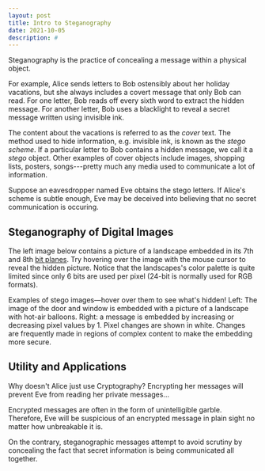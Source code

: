 ```yaml
---
layout: post
title: Intro to Steganography
date: 2021-10-05
description: #
---
```


Steganography is the practice of concealing a message within a physical object. 

For example, Alice sends letters to Bob ostensibly about her holiday vacations, but she always includes a covert message that only Bob can read. For one letter, Bob reads off every sixth word to extract the hidden message. For another letter, Bob uses a blacklight to reveal a secret message written using invisible ink. 

The content about the vacations is referred to as the *cover* text. The method used to hide information, e.g. invisible ink, is known as the *stego scheme*. If a particular letter to Bob contains a hidden message, we call it a *stego* object. Other examples of cover objects include images, shopping lists, posters, songs---pretty much any media used to communicate a lot of information.

Suppose an eavesdropper named Eve obtains the stego letters. If Alice's scheme is subtle enough, Eve may be deceived into believing that no secret communication is occuring.

## Steganography of Digital Images

The left image below contains a picture of a landscape embedded in its 7th and 8th <a href="https://en.wikipedia.org/wiki/Bit_plane">bit planes</a>. Try hovering over the image with the mouse cursor to reveal the hidden picture. Notice that the landscapes's color palette is quite limited since only 6 bits are used per pixel (24-bit is normally used for RGB formats).

<div class="row justify-content-around align-items-center">
    <div class="col-sm-5">
      <div class="img-stack">
        <img class="img-fluid rounded z-depth-1" src="{{ '/assets/img/8_steg.png' | relative_url }}" alt="" title="example image">
        <div class="stacklens">
          <img class="img-back" src="{{ '/assets/img/8_steg_msg.png' | relative_url }}" alt="">
        </div>
      </div>
    </div>
    <div class="col-sm-5">
      <div class="img-stack">
        <img class="img-fluid rounded z-depth-1" src="{{ '/assets/img/stego_example.png' | relative_url }}" alt="" title="example image">
        <div class="stacklens">
          <img class="img-back" src="{{ '/assets/img/stego_changes_example.png' | relative_url }}" alt="">  
        </div>
      </div>
    </div>
</div>
<div class="caption">
    Examples of stego images—hover over them to see what's hidden! Left: The image of the door and window is embedded with a picture of a landscape with hot-air balloons. Right: a message is embedded by increasing or decreasing pixel values by 1. Pixel changes are shown in white. Changes are frequently made in regions of complex content to make the embedding more secure.
</div>


## Utility and Applications

Why doesn't Alice just use Cryptography? Encrypting her messages will prevent Eve from reading her private messages... 

Encrypted messages are often in the form of unintelligible garble. Therefore, Eve will be suspicious of an encrypted message in plain sight no matter how unbreakable it is. 

On the contrary, steganographic messages attempt to avoid scrutiny by concealing the fact that secret information is being communicated all together.